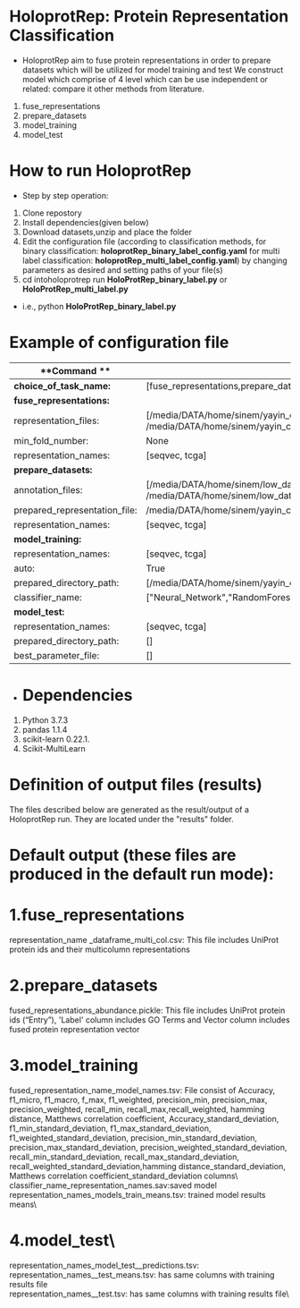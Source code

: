 # HoloprotRep: Protein Representation Classification

- HoloprotRep aim to fuse protein representations in order to prepare datasets which will be utilized for model training and test
We construct model which comprise of 4 level which can be use independent or related:
compare it other methods from literature.

1.	fuse_representations
2.	prepare_datasets
3.	model_training
4.	model_test

# How to run HoloprotRep 

- Step by step operation:
1. Clone repostory
2. Install dependencies(given below)
3. Download datasets,unzip and place the folder
4. Edit the configuration file (according to classification methods, for binary classification: **holoprotRep_binary_label_config.yaml** for multi label classification: **holoprotRep_multi_label_config.yaml**) by changing parameters as desired and setting paths of your file(s)
5. cd intoholoprotrep run **HoloProtRep_binary_label.py** or **HoloProtRep_multi_label.py**
- i.e., python **HoloProtRep_binary_label.py**


# Example of configuration file
| **Command **            | **Value** |
|--------------------|-------|
|**choice_of_task_name:**| [fuse_representations,prepare_datasets,model_training,model_test] |
|**fuse_representations:** |   
| representation_files: | [/media/DATA/home/sinem/yayin_calismasi/SeqVec_dataframe_multi_col.csv, /media/DATA/home/sinem/yayin_calismasi/tcga_embedding_dataframe_multi_col.csv] |
|       min_fold_number: |  None |
|       representation_names: | [seqvec, tcga]    | 
|**prepare_datasets:**  |
|annotation_files: |  [/media/DATA/home/sinem/low_data/cellular_component_Low_Normal.csv, /media/DATA/home/sinem/low_data/molecular_function_Low_Normal.csv] |
| prepared_representation_file: | /media/DATA/home/sinem/yayin_calismasi/results/seqvec_tcga_fused_representations_dataframe_multi_col.csv |
| representation_names: | [seqvec, tcga] |
|**model_training:** |
| representation_names:|  [seqvec, tcga]   |
| auto: | True |
| prepared_directory_path: | [/media/DATA/home/sinem/yayin_calismasi/results/] |
| classifier_name: |  ["Neural_Network","RandomForestClassifier"] |
|**model_test:**|
| representation_names: | [seqvec, tcga] |
| prepared_directory_path: |  [] |             
| best_parameter_file: |  [] |
- # Dependencies
1.	Python 3.7.3
2.	pandas 1.1.4
3.	scikit-learn 0.22.1.
4.	Scikit-MultiLearn

# Definition of output files (results)
The files described below are generated as the result/output of a HoloprotRep run. They are located under the "results" folder. 
# Default output (these files are produced in the default run mode):
# 1.fuse_representations
representation_name _dataframe_multi_col.csv: This file includes UniProt protein ids and their  multicolumn representations
# 2.prepare_datasets
fused_representations_abundance.pickle: This file includes UniProt protein ids (“Entry”), 'Label' column includes GO Terms and Vector column includes fused protein representation vector
# 3.model_training
fused_representation_name_model_names.tsv: File consist of  Accuracy, f1_micro, f1_macro, f_max, f1_weighted, precision_min, precision_max, precision_weighted, recall_min, recall_max,recall_weighted, hamming distance, Matthews correlation coefficient, Accuracy_standard_deviation, f1_min_standard_deviation, f1_max_standard_deviation,  f1_weighted_standard_deviation, precision_min_standard_deviation, precision_max_standard_deviation, precision_weighted_standard_deviation, recall_min_standard_deviation, recall_max_standard_deviation, recall_weighted_standard_deviation,hamming distance_standard_deviation, Matthews correlation coefficient_standard_deviation columns\ 
classifier_name_representation_names.sav:saved model\
representation_names_models_train_means.tsv:	trained model results means\
# 4.model_test\
representation_names_model_test__predictions.tsv:\
representation_names__test_means.tsv: has same columns with training results file\
representation_names__test.tsv: has same columns with training results file\
